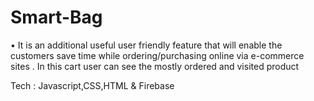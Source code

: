 # Smart-Bag

• It is an additional useful user friendly feature that will enable the customers save time while
ordering/purchasing online via e-commerce sites .
In this cart user can see the mostly ordered and visited product

Tech : Javascript,CSS,HTML & Firebase
